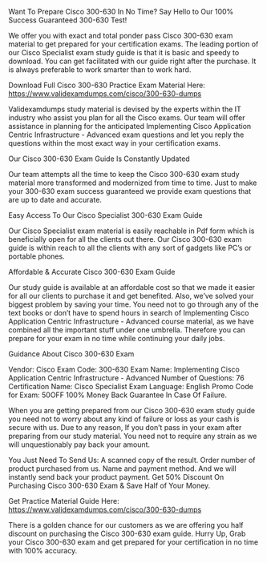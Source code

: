 Want To Prepare Cisco 300-630 In No Time? Say Hello to Our 100% Success Guaranteed 300-630 Test!

We offer you with exact and total ponder pass Cisco 300-630 exam material to get prepared for your certification exams. The leading portion of our Cisco Specialist exam study guide is that it is basic and speedy to download. You can get facilitated with our guide right after the purchase. It is always preferable to work smarter than to work hard.

Download Full Cisco 300-630 Practice Exam Material Here: https://www.validexamdumps.com/cisco/300-630-dumps


Validexamdumps study material is devised by the experts within the IT industry who assist you plan for all the Cisco exams. Our team will offer assistance in planning for the anticipated Implementing Cisco Application Centric Infrastructure - Advanced exam questions and let you reply the questions within the most exact way in your certification exams.

Our Cisco 300-630 Exam Guide Is Constantly Updated

Our team attempts all the time to keep the Cisco 300-630 exam study material more transformed and modernized from time to time. Just to make your 300-630 exam success guaranteed we provide exam questions that are up to date and accurate.

Easy Access To Our Cisco Specialist 300-630 Exam Guide

Our Cisco Specialist exam material is easily reachable in Pdf form which is beneficially open for all the clients out there. Our Cisco 300-630 exam guide is within reach to all the clients with any sort of gadgets like PC’s or portable phones.

Affordable & Accurate Cisco 300-630 Exam Guide

Our study guide is available at an affordable cost so that we made it easier for all our clients to purchase it and get benefited. Also, we’ve solved your biggest problem by saving your time. You need not to go through any of the text books or don’t have to spend hours in search of Implementing Cisco Application Centric Infrastructure - Advanced course material, as we have combined all the important stuff under one umbrella. Therefore you can prepare for your exam in no time while continuing your daily jobs.

Guidance About Cisco 300-630 Exam

Vendor: Cisco
Exam Code: 300-630
Exam Name: Implementing Cisco Application Centric Infrastructure - Advanced
Number of Questions: 76
Certification Name: Cisco Specialist
Exam Language: English
Promo Code for Exam: 50OFF
100% Money Back Guarantee In Case Of Failure.

When you are getting prepared from our Cisco 300-630 exam study guide you need not to worry about any kind of failure or loss as your cash is secure with us. Due to any reason, If you don’t pass in your exam after preparing from our study material. You need not to require any strain as we will unquestionably pay back your amount.

You Just Need To Send Us:
A scanned copy of the result.
Order number of product purchased from us.
Name and payment method.
And we will instantly send back your product payment.
Get 50% Discount On Purchasing Cisco 300-630 Exam & Save Half of Your Money.

Get Practice Material Guide Here: https://www.validexamdumps.com/cisco/300-630-dumps

There is a golden chance for our customers as we are offering you half discount on purchasing the Cisco 300-630 exam guide. Hurry Up, Grab your Cisco 300-630 exam and get prepared for your certification in no time with 100% accuracy.

